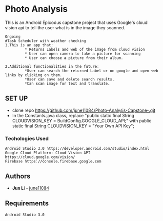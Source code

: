 # Photo Analysis

This is an Android Epicodus capstone project that uses Google's cloud vision api to tell the user what is in the image they scanned.

```
Ongoing
#Task Scheduler with weather checking
1.This is an app that:
         * Returns Labels and web of the image from cloud vision
         * User can open camera to take a picture for scanning
         * User can choose a picture from their album.

2.Additional functionalities in the future:
         *User can search the returned Label or on google and open web links by clicking on them.
         *User can save and delete search results.
         *Can scan image for text and translate.
```



## SET UP

* clone repo https://github.com/june11084/Photo-Analysis-Capstone-.git
* In the Constants.java class, replace "public static final String CLOUDVISION_KEY = BuildConfig.GOOGLE_CLOUD_API;"
   with public static final String CLOUDVISION_KEY = "Your Own API Key";

### Techologies Used
```
Android Studio 3.0 https://developer.android.com/studio/index.html
Google Cloud Platform: Cloud Vision API https://cloud.google.com/vision/
Firebase https://console.firebase.google.com
```

## Authors
* **Jun Li** - [june11084](https://github.com/june11084)


## Requirements
```
Android Studio 3.0
```
